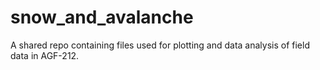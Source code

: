 # snow_and_avalanche
A shared repo containing files used for plotting and data analysis of field data in AGF-212.
